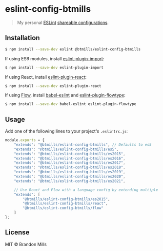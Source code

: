 # eslint-config-btmills

> My personal [ESLint](http://eslint.org) [shareable configurations](http://eslint.org/docs/developer-guide/shareable-configs).

## Installation

```sh
$ npm install --save-dev eslint @btmills/eslint-config-btmills
```

If using ES6 modules, install [eslint-plugin-import](https://github.com/benmosher/eslint-plugin-import):

```sh
$ npm install --save-dev eslint-plugin-import
```

If using React, install [eslint-plugin-react](https://github.com/yannickcr/eslint-plugin-react):

```sh
$ npm install --save-dev eslint-plugin-react
```

If using [Flow](https://flow.org), install [babel-eslint](https://github.com/babel/babel-eslint) and [eslint-plugin-flowtype](https://github.com/gajus/eslint-plugin-flowtype):

```sh
$ npm install --save-dev babel-eslint eslint-plugin-flowtype
```

## Usage

Add one of the following lines to your project's `.eslintrc.js`:

```js
module.exports = {
	"extends": "@btmills/eslint-config-btmills", // Defaults to es5
	"extends": "@btmills/eslint-config-btmills/es5",
	"extends": "@btmills/eslint-config-btmills/es2015",
	"extends": "@btmills/eslint-config-btmills/es2016",
	"extends": "@btmills/eslint-config-btmills/es2017",
	"extends": "@btmills/eslint-config-btmills/es2018",
	"extends": "@btmills/eslint-config-btmills/es2019",
	"extends": "@btmills/eslint-config-btmills/es2020",
	"extends": "@btmills/eslint-config-btmills/es2021",

	// Use React and Flow with a language config by extending multiple configs
	"extends": [
		"@btmills/eslint-config-btmills/es2015",
		"@btmills/eslint-config-btmills/react",
		"@btmills/eslint-config-btmills/flow"
	]
};
```

## License

MIT &copy; Brandon Mills
